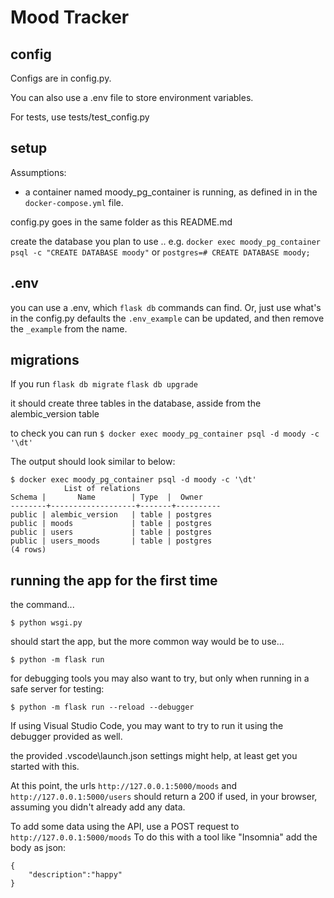 # Mood Tracker

## config

Configs are in config.py.

You can also use a .env file to store environment variables. 

For tests, use tests/test_config.py


## setup

Assumptions: 
- a container named moody_pg_container is running, as defined in in the `docker-compose.yml` file.

config.py goes in the same folder as this README.md 

create the database you plan to use ..
e.g. `docker exec moody_pg_container psql -c "CREATE DATABASE moody"`
or `postgres=# CREATE DATABASE moody;`

## .env

you can use a .env, which `flask db` commands can find. 
Or, just use what's in the config.py defaults
the `.env_example` can be updated, and then remove the `_example` from the name.



## migrations

If you run 
`flask db migrate`
`flask db upgrade`

it should create three tables in the database, asside from the alembic_version table

to check you can run 
`$ docker exec moody_pg_container psql -d moody -c '\dt'`

The output should look similar to below:

    $ docker exec moody_pg_container psql -d moody -c '\dt'
                List of relations
    Schema |       Name        | Type  |  Owner
    --------+-------------------+-------+----------
    public | alembic_version   | table | postgres
    public | moods             | table | postgres
    public | users             | table | postgres
    public | users_moods       | table | postgres
    (4 rows)


## running the app for the first time

the command...

    $ python wsgi.py 
    
should start the app, but the more common way would be to use...
    
    $ python -m flask run

for debugging tools you may also want to try, but only when running in a safe server for testing:

    $ python -m flask run --reload --debugger

If using Visual Studio Code, you may want to try to run it using the debugger provided as well. 

the provided .vscode\launch.json settings might help, at least get you started with this. 


At this point, the urls `http://127.0.0.1:5000/moods` and `http://127.0.0.1:5000/users`
should return a 200 if used, in your browser, assuming you didn't already add any data. 

To add some data using the API, use a POST request to `http://127.0.0.1:5000/moods`
To do this with a tool like "Insomnia" add the body as json:

    {
	    "description":"happy"
    }



    
